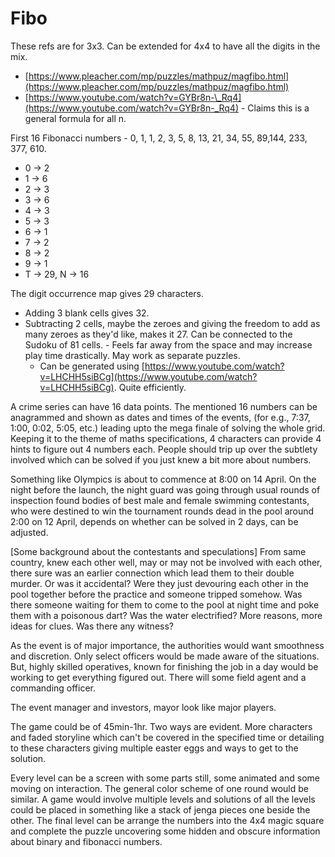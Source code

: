 # Fibo

These refs are for 3x3. Can be extended for 4x4 to have all the digits in the mix. 

* [https://www.pleacher.com/mp/puzzles/mathpuz/magfibo.html](https://www.pleacher.com/mp/puzzles/mathpuz/magfibo.html)
* [https://www.youtube.com/watch?v=GYBr8n-\_Rq4](https://www.youtube.com/watch?v=GYBr8n-_Rq4) - Claims this is a general formula for all n.

First 16 Fibonacci numbers - 0, 1, 1, 2, 3, 5, 8, 13, 21, 34, 55, 89,144, 233, 377, 610. 

* 0 -&gt; 2
* 1 -&gt; 6
* 2 -&gt; 3
* 3 -&gt; 6
* 4 -&gt; 3
* 5 -&gt; 3
* 6 -&gt; 1
* 7 -&gt; 2
* 8 -&gt; 2
* 9 -&gt; 1 
* T -&gt; 29, N -&gt; 16

The digit occurrence map gives 29 characters. 

* Adding 3 blank cells gives 32. 
* Subtracting 2 cells, maybe the zeroes and giving the freedom to add as many zeroes as they'd like, makes it 27. Can be connected to the Sudoku of 81 cells. - Feels far away from the space and may increase play time drastically. May work as separate puzzles.  
  * Can be generated using [https://www.youtube.com/watch?v=LHCHH5siBCg](https://www.youtube.com/watch?v=LHCHH5siBCg). Quite efficiently.

A crime series can have 16 data points. The mentioned 16 numbers can be anagrammed and shown as dates and times of the events, \(for e.g., 7:37, 1:00, 0:02, 5:05, etc.\) leading upto the mega finale of solving the whole grid. Keeping it to the theme of maths specifications, 4 characters can provide 4 hints to figure out 4 numbers each. People should trip up over the subtlety involved which can be solved if you just knew a bit more about numbers.

Something like Olympics is about to commence at 8:00 on 14 April. On the night before the launch, the night guard was going through usual rounds of inspection found bodies of best male and female swimming contestants, who were destined to win the tournament rounds dead in the pool around 2:00 on 12 April, depends on whether can be solved in 2 days, can be adjusted. 

\[Some background about the contestants and speculations\] From same country, knew each other well, may or may not be involved with each other, there sure was an earlier connection which lead them to their double murder. Or was it accidental? Were they just devouring each other in the pool together before the practice and someone tripped somehow. Was there someone waiting for them to come to the pool at night time and poke them with a poisonous dart? Was the water electrified? More reasons, more ideas for clues. Was there any witness?

As the event is of major importance, the authorities would want smoothness and discretion. Only select officers would be made aware of the situations. But, highly skilled operatives, known for finishing the job in a day would be working to get everything figured out. There will some field agent and a commanding officer.

The event manager and investors, mayor look like major players.

The game could be of 45min-1hr. Two ways are evident. More characters and faded storyline which can't be covered in the specified time or detailing to these characters giving multiple easter eggs and ways to get to the solution.

Every level can be a screen with some parts still, some animated and some moving on interaction. The general color scheme of one round would be similar. A game would involve multiple levels and solutions of all the levels could be placed in something like a stack of jenga pieces one beside the other. The final level can be arrange the numbers into the 4x4 magic square and complete the puzzle uncovering some hidden and obscure information about binary and fibonacci numbers.



